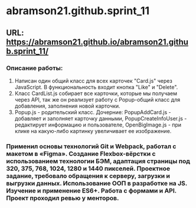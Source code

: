 # abramson21.github.sprint_11
## URL: https://abramson21.github.io/abramson21.github.sprint_11/
### Описание работы: 
1) Написан один общий класс для всех карточек "Card.js" через JavaScript. В функциональность входит кнопка "Like" и "Delete".
2) Класс CardList.js собирает все карточки, которые мы получаем через API, так же он реализует работу с Popup-общий класс для добавления, заполнения новой карточки.   
3) Popup.js - родительский класс. Дочерние: PopupAddCard.js - добавляет и заполняет карточку данными, PopupCreateInfoUser.js - редактирует информацию и пользователе, OpenBigImage.js - при клике на какую-либо картинку увеличивает ее изображение. 
###  Применил основы технологий Git и Webpack, работал с макетом в «Figma». Создание Flexbox-вёрстки с использованием технологии БЭМ, адаптация страницы под 320, 375, 768, 1024, 1280 и 1440 пикселей. Проектное задание, требовало обращения к серверу, загрузки и выгрузки данных. Использование ООП в разработке на JS. Изучение и применение ES6+. Работа с формами и API. Проект проходил ревью у менторов.
